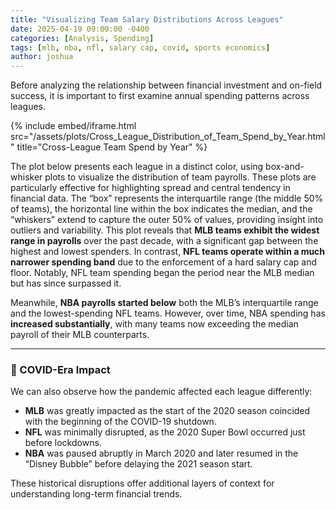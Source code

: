 ```yaml
---
title: "Visualizing Team Salary Distributions Across Leagues"
date: 2025-04-19 09:00:00 -0400
categories: [Analysis, Spending]
tags: [mlb, nba, nfl, salary cap, covid, sports economics]
author: joshua
---
```


Before analyzing the relationship between financial investment and on-field success, it is important to first examine annual spending patterns across leagues.


{% include embed/iframe.html 
   src="/assets/plots/Cross_League_Distribution_of_Team_Spend_by_Year.html" 
   title="Cross-League Team Spend by Year" %}


The plot below presents each league in a distinct color, using box-and-whisker plots to visualize the distribution of team payrolls. These plots are particularly effective for highlighting spread and central tendency in financial data. The “box” represents the interquartile range (the middle 50% of teams), the horizontal line within the box indicates the median, and the “whiskers” extend to capture the outer 50% of values, providing insight into outliers and variability. 
This plot reveals that **MLB teams exhibit the widest range in payrolls** over the past decade, with a significant gap between the highest and lowest spenders. In contrast, **NFL teams operate within a much narrower spending band** due to the enforcement of a hard salary cap and floor. Notably, NFL team spending began the period near the MLB median but has since surpassed it.

Meanwhile, **NBA payrolls started below** both the MLB’s interquartile range and the lowest-spending NFL teams. However, over time, NBA spending has **increased substantially**, with many teams now exceeding the median payroll of their MLB counterparts.

---

### 🦠 COVID-Era Impact

We can also observe how the pandemic affected each league differently:

- **MLB** was greatly impacted as the start of the 2020 season coincided with the beginning of the COVID-19 shutdown.
- **NFL** was minimally disrupted, as the 2020 Super Bowl occurred just before lockdowns.
- **NBA** was paused abruptly in March 2020 and later resumed in the “Disney Bubble” before delaying the 2021 season start.

These historical disruptions offer additional layers of context for understanding long-term financial trends.

